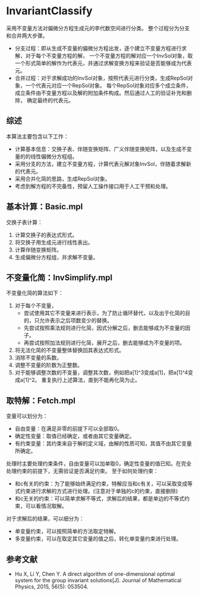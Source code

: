 # InvariantClassify
采用不变量方法对偏微分方程生成元的李代数空间进行分类。
整个过程分为分支和合并两大步骤。
+   分支过程：即从生成不变量的偏微分方程出发，逐个建立不变量方程进行求解，对于每个不变量方程的解，
    一个不变量方程的解对应一个InvSol对象，取一个形式简单的解作为代表元，并通过求解变换方程来验证是否能够成为代表元。
+   合并过程：对于求解成功的InvSol对象，按照代表元进行分类，生成RepSol对象，一个代表元对应一个RepSol对象。
    每个RepSol对象对应多个成立条件，成立条件由不变量方程以及解的附加条件构成。然后通过人工的验证补充和删除，
    确定最终的代表元。

## 综述
本算法主要包含以下工作：
+ 计算基本信息：交换子表、伴随变换矩阵、广义伴随变换矩阵，以及生成不变量的的线性偏微分方程组。
+ 采用分支的方法，建立不变量方程，计算代表元解对象InvSol，伴随着求解新的代表元。
+ 采用合并化简的思路，生成RepSol对象。
+ 考虑到解方程的不完备性，预留人工操作接口用于人工干预和处理。

## 基本计算：Basic.mpl
交换子表计算：
1. 计算交换子的表达式形式。
2. 将交换子用生成元进行线性表出。
3. 计算伴随变换矩阵。
4. 生成偏微分方程组，并求解不变量。

## 不变量化简：InvSimplify.mpl
不变量化简的算法如下：
1)	对于每个不变量，
    + 尝试使用其它不变量来进行表示，为了防止循环替代，以及出于化简的目的，只允许表示之后项数变少的替换。
    + 先尝试按照乘法规则进行化简，因式分解之后，删去能够成为不变量的因子。
    + 再尝试按照加法规则进行化简，展开之后，删去能够成为不变量的项。
2)	将无法化简的不变量整体替换回其表达式形式。
3)	消除不变量的系数。
4)	调整不变量的阶数为正整数。
5)	对于能够调整次数的不变量，调整其次数，例如把a[1]^3变成a[1]，把a[1]^4变成a[1]^2。
重复执行上述算法，直到不能再化简为止。

## 取特解：Fetch.mpl
变量可以划分为：
+ 自由变量：在满足非零的前提下可以全部取0。
+ 确定性变量：取值已经确定，或者由其它变量确定。
+ 有约束变量：其约束来自于解的定义域，由解的性质可知，其值不由其它变量所确定。

处理时主要处理约束条件，自由变量可以加单取0，确定性变量的值已知。在完全处理约束的前提下，无需验证是否满足约束。
至于如何处理约束：
+ 和c有关的约束：为了能够始终满足约束，特解应当和c有关，可以采取变成等式约束进行求解的方式进行处理。(注意对于单独的c的约束，直接删除)
+ 和c无关的约束：可以简单求解不等式，求解后的结果，都是单边的不等式约束，可以看情况取解。

对于求解后的结果，可以细分为：
+ 单变量约束，可以按照简单的方法取定特解。
+ 多变量约束，可以在取定其它变量的值之后，转化单变量约束进行处理。


## 参考文献
+ Hu X, Li Y, Chen Y. A direct algorithm of one-dimensional optimal system for the group invariant solutions[J]. Journal of Mathematical Physics, 2015, 56(5): 053504.

